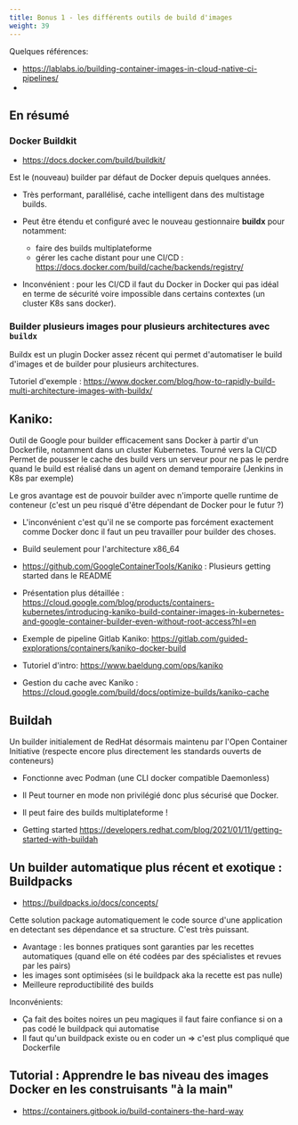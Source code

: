 ```yaml
---
title: Bonus 1 - les différents outils de build d'images
weight: 39
---
```


Quelques références:

- https://lablabs.io/building-container-images-in-cloud-native-ci-pipelines/
- 

## En résumé

### Docker Buildkit

- https://docs.docker.com/build/buildkit/

Est le (nouveau) builder par défaut de Docker depuis quelques années.

- Très performant, parallélisé, cache intelligent dans des multistage builds.
- Peut être étendu et configuré avec le nouveau gestionnaire **buildx** pour notamment:
    - faire des builds multiplateforme
    - gérer les cache distant pour une CI/CD : https://docs.docker.com/build/cache/backends/registry/

- Inconvénient : pour les CI/CD il faut du Docker in Docker qui pas idéal en terme de sécurité voire impossible dans certains contextes (un cluster K8s sans docker).

### Builder plusieurs images pour plusieurs architectures avec `buildx`

Buildx est un plugin Docker assez récent qui permet d'automatiser le build d'images et de builder pour plusieurs architectures.

Tutoriel d'exemple : https://www.docker.com/blog/how-to-rapidly-build-multi-architecture-images-with-buildx/

## Kaniko:

Outil de Google pour builder efficacement sans Docker à partir d'un Dockerfile, notamment dans un cluster Kubernetes. Tourné vers la CI/CD
Permet de pousser le cache des build vers un serveur pour ne pas le perdre quand le build est réalisé dans un agent on demand temporaire (Jenkins in K8s par exemple)

Le gros avantage est de pouvoir builder avec n'importe quelle runtime de conteneur (c'est un peu risqué d'être dépendant de Docker pour le futur ?)

- L'inconvénient c'est qu'il ne se comporte pas forcément exactement comme Docker donc il faut un peu travailler pour builder des choses.
- Build seulement pour l'architecture x86_64

- https://github.com/GoogleContainerTools/Kaniko : Plusieurs getting started dans le README

- Présentation plus détaillée : https://cloud.google.com/blog/products/containers-kubernetes/introducing-kaniko-build-container-images-in-kubernetes-and-google-container-builder-even-without-root-access?hl=en

- Exemple de pipeline Gitlab Kaniko: https://gitlab.com/guided-explorations/containers/kaniko-docker-build

- Tutoriel d'intro: https://www.baeldung.com/ops/kaniko

- Gestion du cache avec Kaniko : https://cloud.google.com/build/docs/optimize-builds/kaniko-cache

## Buildah

Un builder initialement de RedHat désormais maintenu par l'Open Container Initiative (respecte encore plus directement les standards ouverts de conteneurs)

- Fonctionne avec Podman (une CLI docker compatible Daemonless)
- Il Peut tourner en mode non privilégié donc plus sécurisé que Docker.
- Il peut faire des builds multiplateforme !

- Getting started https://developers.redhat.com/blog/2021/01/11/getting-started-with-buildah

<!-- ## Benchmark des trois solutions précédentes à la fin du post de blog -->

## Un builder automatique plus récent et exotique : Buildpacks

- https://buildpacks.io/docs/concepts/

Cette solution package automatiquement le code source d'une application en detectant ses dépendance et sa structure. C'est très puissant.

- Avantage : les bonnes pratiques sont garanties par les recettes automatiques (quand elle on été codées par des spécialistes et revues par les pairs)
- les images sont optimisées (si le buildpack aka la recette est pas nulle)
- Meilleure reproductibilité des builds

Inconvénients:

- Ça fait des boites noires un peu magiques il faut faire confiance si on a pas codé le buildpack qui automatise
- Il faut qu'un buildpack existe ou en coder un => c'est plus compliqué que Dockerfile


## Tutorial : Apprendre le bas niveau des images Docker en les construisants "à la main"

- https://containers.gitbook.io/build-containers-the-hard-way